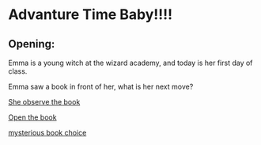 # Advanture Time Baby!!!!

## Opening:

Emma is a young witch at the wizard academy, and today is her first day of class.

Emma saw a book in front of her, what is her next move?

[She observe the book](./observe-book.md)

[Open the book](./open_book.md)  

[mysterious book choice](./mysterious-book.md)
